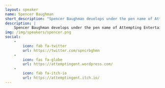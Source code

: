```yaml
---
layout: speaker
name: Spencer Baughman
short_description: "Spencer Baughman develops under the pen name of Attempting Entertainment to allow for the illusion of upward mobility and professionalism."
description: | 
    Spencer Baughman develops under the pen name of Attempting Entertainment to allow for the illusion of upward mobility and professionalism. His body of work, inspired from years as a labor organizer, looks to celebrate the human condition and to challenge the kinds of experiences found in games to be more holistic, inclusive & empathetic. 
img: /img/speakers/spencer.png
social: 
    -
        icon: fab fa-twitter
        url: https://twitter.com/spncrbghmn
    -
        icon: fas fa-globe
        url: https://attemptingent.wordpress.com/
    -
        icon: fab fa-itch-io
        url: https://attemptingent.itch.io/ 
---
```

